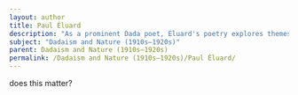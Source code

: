 ```yaml
---
layout: author
title: Paul Éluard
description: "As a prominent Dada poet, Éluard's poetry explores themes of nature in a surreal context, often intermingling love and the natural world with profound emotional intensity."
subject: "Dadaism and Nature (1910s–1920s)"
parent: Dadaism and Nature (1910s–1920s)
permalink: /Dadaism and Nature (1910s–1920s)/Paul Éluard/
---
```


does this matter?
